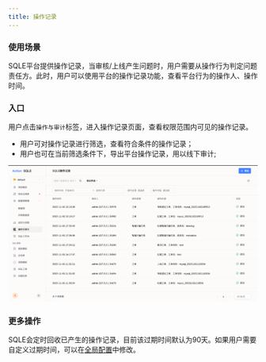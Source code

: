 ```yaml
---
title: 操作记录
---
```


### 使用场景
SQLE平台提供操作记录，当审核/上线产生问题时，用户需要从操作行为判定问题责任方。此时，用户可以使用平台的操作记录功能，查看平台行为的操作人、操作时间。


### 入口
用户点击`操作与审计`标签，进入操作记录页面，查看权限范围内可见的操作记录。
* 用户可对操作记录进行筛选，查看符合条件的操作记录；
* 用户也可在当前筛选条件下，导出平台操作记录，用以线下审计;

![操作记录](./img/operation.png)

### 更多操作
SQLE会定时回收已产生的操作记录，目前该过期时间默认为90天。如果用户需要自定义过期时间，可以在[全局配置](../user-manual/sys-configuration/configuration.md)中修改。